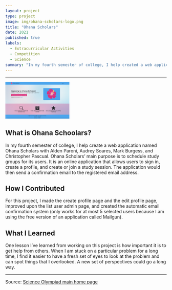 ```yaml
---
layout: project
type: project
image: img/ohana-scholars-logo.png
title: "Ohana Scholars"
date: 2021
published: true
labels:
  - Extracurricular Activities
  - Competition
  - Science
summary: "In my fourth semester of college, I help created a web application named Ohana Scholars."
---
```


<hr>
<img width="200px" 
     class="" 
     src="../img/ohana-scholars-homepage.png" >

## What is Ohana Schoolars?
In my fourth semester of college, I help create a web application named Ohana Scholars with  Alden Paroni, Audrey Soares, Mark Burgess, and Christopher Pascual. Ohana Scholars’ main purpose is to schedule study groups for its users. It is an online application that allows users to sign in, create a profile, and create or join a study session. The application would then send a confirmation email to the registered email address. 

## How I Contributed
For this project, I made the create profile page and the edit profile page, improved upon the list user admin page, and created the automatic email confirmation system (only works for at most 5 selected users because I am using the free version of an application called Mailgun). 

## What I Learned
One lesson I’ve learned from working on this project is how important it is to get help from others. When I am stuck on a particular problem for a long time, I find it easier to have a fresh set of eyes to look at the problem and can spot things that I overlooked. A new set of perspectives could go a long way.

<hr>

Source: [Science Olympiad main home page](https://www.soinc.org)
